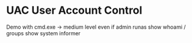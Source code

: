 # UAC User Account Control

Demo with cmd.exe -> medium level even if admin
runas 
show whoami / groups
show system informer
